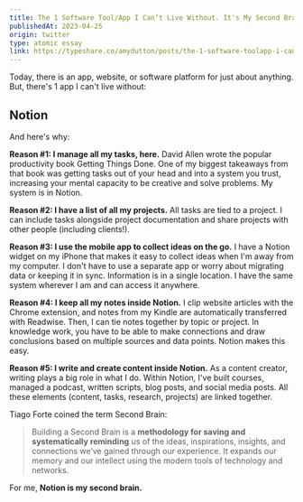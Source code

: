 ```yaml
---
title: The 1 Software Tool/App I Can’t Live Without. It's My Second Brain.
publishedAt: 2023-04-25
origin: twitter
type: atomic essay
link: https://typeshare.co/amydutton/posts/the-1-software-toolapp-i-cant-live-without-its-my-second-brain
---
```


Today, there is an app, website, or software platform for just about anything. But, there's 1 app I can't live without:

## Notion

And here's why:

**Reason #1: I manage all my tasks, here.** David Allen wrote the popular productivity book Getting Things Done. One of my biggest takeaways from that book was getting tasks out of your head and into a system you trust, increasing your mental capacity to be creative and solve problems. My system is in Notion.

**Reason #2: I have a list of all my projects.** All tasks are tied to a project. I can include tasks alongside project documentation and share projects with other people (including clients!).

**Reason #3: I use the mobile app to collect ideas on the go.** I have a Notion widget on my iPhone that makes it easy to collect ideas when I'm away from my computer. I don't have to use a separate app or worry about migrating data or keeping it in sync. Information is in a single location. I have the same system wherever I am and can access it anywhere.

**Reason #4: I keep all my notes inside Notion.** I clip website articles with the Chrome extension, and notes from my Kindle are automatically transferred with Readwise. Then, I can tie notes together by topic or project. In knowledge work, you have to be able to make connections and draw conclusions based on multiple sources and data points. Notion makes this easy.

**Reason #5: I write and create content inside Notion.** As a content creator, writing plays a big role in what I do. Within Notion, I've built courses, managed a podcast, written scripts, blog posts, and social media posts. All these elements (content, tasks, research, projects) are linked together.

Tiago Forte coined the term Second Brain:

> Building a Second Brain is a **methodology for saving and systematically reminding** us of the ideas, inspirations, insights, and connections we’ve gained through our experience. It expands our memory and our intellect using the modern tools of technology and networks.

For me, **Notion is my second brain.**
